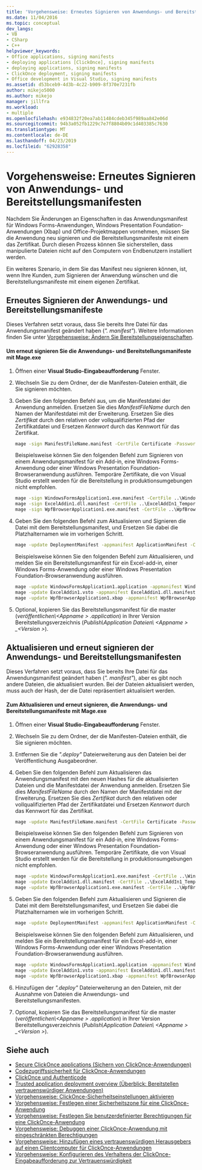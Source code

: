```yaml
---
title: 'Vorgehensweise: Erneutes Signieren von Anwendungs- und Bereitstellungsmanifesten | Microsoft-Dokumentation'
ms.date: 11/04/2016
ms.topic: conceptual
dev_langs:
- VB
- CSharp
- C++
helpviewer_keywords:
- Office applications, signing manifests
- deploying applications [ClickOnce], signing manifests
- deploying applications, signing manifests
- ClickOnce deployment, signing manifests
- Office development in Visual Studio, signing manifests
ms.assetid: d53bceb9-4d3b-4c22-b909-8f370e7231fb
author: mikejo5000
ms.author: mikejo
manager: jillfra
ms.workload:
- multiple
ms.openlocfilehash: e934832f20ea7ab11484cdeb345f989aa842e06d
ms.sourcegitcommit: 94b3a052fb1229c7e7f8804b09c1d403385c7630
ms.translationtype: MT
ms.contentlocale: de-DE
ms.lasthandoff: 04/23/2019
ms.locfileid: "62928358"
---
```

# <a name="how-to-re-sign-application-and-deployment-manifests"></a>Vorgehensweise: Erneutes Signieren von Anwendungs- und Bereitstellungsmanifesten
Nachdem Sie Änderungen an Eigenschaften in das Anwendungsmanifest für Windows Forms-Anwendungen, Windows Presentation Foundation-Anwendungen (Xbap) und Office-Projektmappen vornehmen, müssen Sie die Anwendung neu signieren und die Bereitstellungsmanifeste mit einem das Zertifikat. Durch diesen Prozess können Sie sicherstellen, dass manipulierte Dateien nicht auf den Computern von Endbenutzern installiert werden.

 Ein weiteres Szenario, in dem Sie das Manifest neu signieren können, ist, wenn Ihre Kunden, zum Signieren der Anwendung wünschen und die Bereitstellungsmanifeste mit einem eigenen Zertifikat.

## <a name="re-sign-the-application-and-deployment-manifests"></a>Erneutes Signieren der Anwendungs- und Bereitstellungsmanifeste
 Dieses Verfahren setzt voraus, dass Sie bereits Ihre Datei für das Anwendungsmanifest geändert haben (*". manifest"*). Weitere Informationen finden Sie unter [Vorgehensweise: Ändern Sie Bereitstellungseigenschaften](https://msdn.microsoft.com/library/66052a3a-8127-4964-8147-2477ef5d1472).

#### <a name="to-re-sign-the-application-and-deployment-manifests-with-mageexe"></a>Um erneut signieren Sie die Anwendungs- und Bereitstellungsmanifeste mit Mage.exe

1. Öffnen einer **Visual Studio-Eingabeaufforderung** Fenster.

2. Wechseln Sie zu dem Ordner, der die Manifesten-Dateien enthält, die Sie signieren möchten.

3. Geben Sie den folgenden Befehl aus, um die Manifestdatei der Anwendung anmelden. Ersetzen Sie dies *ManifestFileName* durch den Namen der Manifestdatei mit der Erweiterung. Ersetzen Sie dies *Zertifikat* durch den relativen oder vollqualifizierten Pfad der Zertifikatdatei und Ersetzen *Kennwort* durch das Kennwort für das Zertifikat.

    ```cmd
    mage -sign ManifestFileName.manifest -CertFile Certificate -Password Password
    ```

     Beispielsweise können Sie den folgenden Befehl zum Signieren von einem Anwendungsmanifest für ein Add-in, eine Windows Forms-Anwendung oder einer Windows Presentation Foundation-Browseranwendung ausführen. Temporäre Zertifikate, die von Visual Studio erstellt werden für die Bereitstellung in produktionsumgebungen nicht empfohlen.

    ```cmd
    mage -sign WindowsFormsApplication1.exe.manifest -CertFile ..\WindowsFormsApplication1_TemporaryKey.pfx
    mage -sign ExcelAddin1.dll.manifest -CertFile ..\ExcelAddIn1_TemporaryKey.pfx
    mage -sign WpfBrowserApplication1.exe.manifest -CertFile ..\WpfBrowserApplication1_TemporaryKey.pfx
    ```

4. Geben Sie den folgenden Befehl zum Aktualisieren und Signieren die Datei mit dem Bereitstellungsmanifest, und Ersetzen Sie dabei die Platzhalternamen wie im vorherigen Schritt.

    ```cmd
    mage -update DeploymentManifest -appmanifest ApplicationManifest -CertFile Certificate -Password Password
    ```

     Beispielsweise können Sie den folgenden Befehl zum Aktualisieren, und melden Sie ein Bereitstellungsmanifest für ein Excel-add-in, einer Windows Forms-Anwendung oder einer Windows Presentation Foundation-Browseranwendung ausführen.

    ```cmd
    mage -update WindowsFormsApplication1.application -appmanifest WindowsFormsApplication1.exe.manifest -CertFile ..\WindowsFormsApplication1_TemporaryKey.pfx
    mage -update ExcelAddin1.vsto -appmanifest ExcelAddin1.dll.manifest -CertFile ..\ExcelAddIn1_TemporaryKey.pfx
    mage -update WpfBrowserApplication1.xbap -appmanifest WpfBrowserApplication1.exe.manifest -CertFile ..\WpfBrowserApplication1_TemporaryKey.pfx
    ```

5. Optional, kopieren Sie das Bereitstellungsmanifest für die master (*veröffentlichen\\\<Appname > .application*) in Ihrer Version Bereitstellungsverzeichnis (*Publish\Application Dateien\\ \<Appname > _\<Version >*).

## <a name="update-and-re-sign-the-application-and-deployment-manifests"></a>Aktualisieren und erneut signieren der Anwendungs- und Bereitstellungsmanifesten
 Dieses Verfahren setzt voraus, dass Sie bereits Ihre Datei für das Anwendungsmanifest geändert haben (*". manifest"*), aber es gibt noch andere Dateien, die aktualisiert wurden. Bei der Dateien aktualisiert werden, muss auch der Hash, der die Datei repräsentiert aktualisiert werden.

#### <a name="to-update-and-re-sign-the-application-and-deployment-manifests-with-mageexe"></a>Zum Aktualisieren und erneut signieren, die Anwendungs- und Bereitstellungsmanifeste mit Mage.exe

1. Öffnen einer **Visual Studio-Eingabeaufforderung** Fenster.

2. Wechseln Sie zu dem Ordner, der die Manifesten-Dateien enthält, die Sie signieren möchten.

3. Entfernen Sie die *".deploy"* Dateierweiterung aus den Dateien bei der Veröffentlichung Ausgabeordner.

4. Geben Sie den folgenden Befehl zum Aktualisieren das Anwendungsmanifest mit den neuen Hashes für die aktualisierten Dateien und die Manifestdatei der Anwendung anmelden. Ersetzen Sie dies *ManifestFileName* durch den Namen der Manifestdatei mit der Erweiterung. Ersetzen Sie dies *Zertifikat* durch den relativen oder vollqualifizierten Pfad der Zertifikatdatei und Ersetzen *Kennwort* durch das Kennwort für das Zertifikat.

    ```cmd
    mage -update ManifestFileName.manifest -CertFile Certificate -Password Password
    ```

     Beispielsweise können Sie den folgenden Befehl zum Signieren von einem Anwendungsmanifest für ein Add-in, eine Windows Forms-Anwendung oder einer Windows Presentation Foundation-Browseranwendung ausführen. Temporäre Zertifikate, die von Visual Studio erstellt werden für die Bereitstellung in produktionsumgebungen nicht empfohlen.

    ```cmd
    mage -update WindowsFormsApplication1.exe.manifest -CertFile ..\WindowsFormsApplication1_TemporaryKey.pfx
    mage -update ExcelAddin1.dll.manifest -CertFile ..\ExcelAddIn1_TemporaryKey.pfx
    mage -update WpfBrowserApplication1.exe.manifest -CertFile ..\WpfBrowserApplication1_TemporaryKey.pfx
    ```

5. Geben Sie den folgenden Befehl zum Aktualisieren und Signieren die Datei mit dem Bereitstellungsmanifest, und Ersetzen Sie dabei die Platzhalternamen wie im vorherigen Schritt.

    ```cmd
    mage -update DeploymentManifest -appmanifest ApplicationManifest -CertFile Certificate -Password Password
    ```

     Beispielsweise können Sie den folgenden Befehl zum Aktualisieren, und melden Sie ein Bereitstellungsmanifest für ein Excel-add-in, einer Windows Forms-Anwendung oder einer Windows Presentation Foundation-Browseranwendung ausführen.

    ```cmd
    mage -update WindowsFormsApplication1.application -appmanifest WindowsFormsApplication1.exe.manifest -CertFile ..\WindowsFormsApplication1_TemporaryKey.pfx
    mage -update ExcelAddin1.vsto -appmanifest ExcelAddin1.dll.manifest -CertFile ..\ExcelAddIn1_TemporaryKey.pfx
    mage -update WpfBrowserApplication1.xbap -appmanifest WpfBrowserApplication1.exe.manifest -CertFile ..\WpfBrowserApplication1_TemporaryKey.pfx
    ```

6. Hinzufügen der *".deploy"* Dateierweiterung an den Dateien, mit der Ausnahme von Dateien die Anwendungs- und Bereitstellungsmanifesten.

7. Optional, kopieren Sie das Bereitstellungsmanifest für die master (*veröffentlichen\\\<Appname > .application*) in Ihrer Version Bereitstellungsverzeichnis (*Publish\Application Dateien\\ \<Appname > _\<Version >*).

## <a name="see-also"></a>Siehe auch
- [Secure ClickOnce applications (Sichern von ClickOnce-Anwendungen)](../deployment/securing-clickonce-applications.md)
- [Codezugriffssicherheit für ClickOnce-Anwendungen](../deployment/code-access-security-for-clickonce-applications.md)
- [ClickOnce und Authenticode](../deployment/clickonce-and-authenticode.md)
- [Trusted application deployment overview (Überblick: Bereitstellen vertrauenswürdiger Anwendungen)](../deployment/trusted-application-deployment-overview.md)
- [Vorgehensweise: ClickOnce-Sicherheitseinstellungen aktivieren](../deployment/how-to-enable-clickonce-security-settings.md)
- [Vorgehensweise: Festlegen einer Sicherheitszone für eine ClickOnce-Anwendung](../deployment/how-to-set-a-security-zone-for-a-clickonce-application.md)
- [Vorgehensweise: Festlegen Sie benutzerdefinierter Berechtigungen für eine ClickOnce-Anwendung](../deployment/how-to-set-custom-permissions-for-a-clickonce-application.md)
- [Vorgehensweise: Debuggen einer ClickOnce-Anwendung mit eingeschränkten Berechtigungen](../deployment/how-to-debug-a-clickonce-application-with-restricted-permissions.md)
- [Vorgehensweise: Hinzufügen eines vertrauenswürdigen Herausgebers auf einen Clientcomputer für ClickOnce-Anwendungen](../deployment/how-to-add-a-trusted-publisher-to-a-client-computer-for-clickonce-applications.md)
- [Vorgehensweise: Konfigurieren des Verhaltens der ClickOnce-Eingabeaufforderung zur Vertrauenswürdigkeit](../deployment/how-to-configure-the-clickonce-trust-prompt-behavior.md)